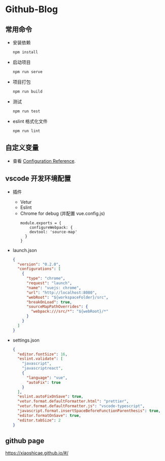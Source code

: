 # Github-Blog

## 常用命令

- 安装依赖

  ```
  npm install
  ```

- 启动项目

  ```
  npm run serve
  ```

- 项目打包

  ```
  npm run build
  ```

- 测试

  ```
  npm run test
  ```

- eslint 格式化文件
  ```
  npm run lint
  ```

## 自定义变量

- 查看 [Configuration Reference](https://cli.vuejs.org/config/).

## vscode 开发环境配置

- 插件

  - Vetur
  - Eslint
  - Chrome for debug (并配置 vue.config.js)
    ```
    module.exports = {
        configureWebpack: {
        devtool: 'source-map'
      }
    }
    ```

- launch.json

  ```json
  {
    "version": "0.2.0",
    "configurations": [
      {
        "type": "chrome",
        "request": "launch",
        "name": "vuejs: chrome",
        "url": "http://localhost:8080",
        "webRoot": "${workspaceFolder}/src",
        "breakOnLoad": true,
        "sourceMapPathOverrides": {
          "webpack:///src/*": "${webRoot}/*"
        }
      }
    ]
  }
  ```

- settings.json
  ```json
  {
    "editor.fontSize": 16,
    "eslint.validate": [
      "javascript",
      "javascriptreact",
      {
        "language": "vue",
        "autoFix": true
      }
    ],
    "eslint.autoFixOnSave": true,
    "vetur.format.defaultFormatter.html": "prettier",
    "vetur.format.defaultFormatter.js": "vscode-typescript",
    "javascript.format.insertSpaceBeforeFunctionParenthesis": true,
    "editor.formatOnSave": true,
    "editor.tabSize": 2
  }
  ```

## github page

https://xiaoshicae.github.io/#/
